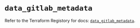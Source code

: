 # `data_gitlab_metadata`

Refer to the Terraform Registory for docs: [`data_gitlab_metadata`](https://registry.terraform.io/providers/gitlabhq/gitlab/16.1.0/docs/data-sources/metadata).
